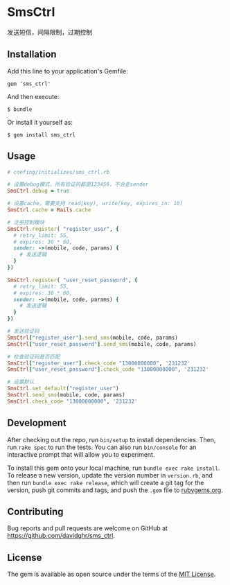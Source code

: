 # SmsCtrl

发送短信，间隔限制，过期控制

## Installation

Add this line to your application's Gemfile:


	gem 'sms_ctrl'


And then execute:

    $ bundle

Or install it yourself as:

    $ gem install sms_ctrl

## Usage

```ruby
# confing/initializes/sms_ctrl.rb

# 设置debug模式，所有验证码都是123456，不会走sender
SmsCtrl.debug = true

# 设置cache，需要支持 read(key), write(key, expires_in: 10)
SmsCtrl.cache = Rails.cache

# 注册控制模块
SmsCtrl.register( "register_user", {
  # retry_limit: 55,
  # expires: 30 * 60,
  sender: ->(mobile, code, params) {
    # 发送逻辑
  }
})

SmsCtrl.register( "user_reset_password", {
  # retry_limit: 55,
  # expires: 30 * 60,
  sender: ->(mobile, code, params) {
    # 发送逻辑
  }
})

# 发送验证码
SmsCtrl["register_user"].send_sms(mobile, code, params)
SmsCtrl["user_reset_password"].send_sms(mobile, code, params)

# 检查验证码是否匹配
SmsCtrl["register_user"].check_code "13000000000", '231232'
SmsCtrl["user_reset_password"].check_code "13000000000", '231232'

# 设置默认
SmsCtrl.set_default("register_user")
SmsCtrl.send_sms(mobile, code, params)
SmsCtrl.check_code "13000000000", '231232'

```

## Development

After checking out the repo, run `bin/setup` to install dependencies. Then, run `rake spec` to run the tests. You can also run `bin/console` for an interactive prompt that will allow you to experiment.

To install this gem onto your local machine, run `bundle exec rake install`. To release a new version, update the version number in `version.rb`, and then run `bundle exec rake release`, which will create a git tag for the version, push git commits and tags, and push the `.gem` file to [rubygems.org](https://rubygems.org).

## Contributing

Bug reports and pull requests are welcome on GitHub at https://github.com/davidqhr/sms_ctrl.


## License

The gem is available as open source under the terms of the [MIT License](http://opensource.org/licenses/MIT).


